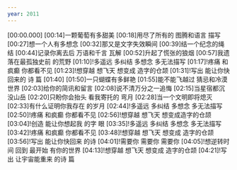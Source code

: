 ```yaml
---
year: 2011
---
```

[00:00.000]
[00:14]一颗葡萄有多甜美
[00:18]用尽了所有的 图腾和语言 描写
[00:27]想一个人有多想念
[00:32]那又是文字失效瞬间
[00:39]结一个纪念的绳结
[00:44]记录你离去后 万语和千言 瓦解
[00:52]升起了慌张的狼烟
[00:57]我遗落在最孤独史前 的荒野
[01:10]!多遥远 多纠结 多想念 多无法描写
[01:17]!疼痛 和疯癫 你都看不见
[01:23]!想穿越 想飞天 想变成 造字的仓颉
[01:31]!写出 能让你快回来的 诗 篇
[01:40]
[01:50]一只蝴蝶有多鲜艳
[01:55]能不能飞越过 猜忌和冷漠 世界
[02:03]给你的简讯和留言
[02:08]说不清万分之一追悔
[02:15]当星宿都沉没山岳
[02:20]只盼你会抬头 看我寄托的 弯月
[02:28]当一个文明即将熄灭
[02:33]有什么证明你我存在 的岁月
[02:44]!多遥远 多纠结 多想念 多无法描写
[02:50]!疼痛 和疯癫 你都看不见
[02:56]!想穿越 想飞天 想变成造字的仓颉
[03:04]!创造 能让你想起我 的字 眼
[03:35]!多遥远 多纠结 多想念 多无法描写
[03:42]!疼痛 和疯癫 你都看不见
[03:48]!想穿越 想飞天 想变成 造字的仓颉
[03:56]!写出 能让你快回来 的诗
[04:01]!需要你 需要你 需要你
[04:05]!想逆转时间 回到 最开始 有你的世界
[04:13]!想穿越 想飞天 想变成 造字的仓颉
[04:21]!写出 让宇宙能重来 的诗 篇